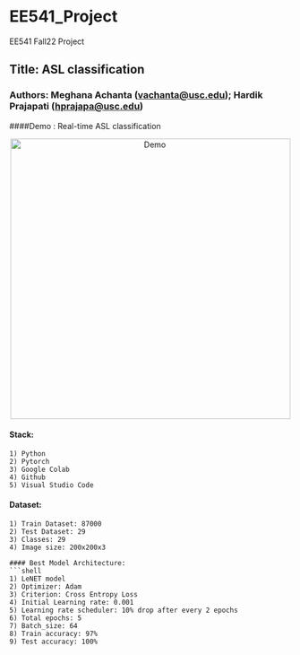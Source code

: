 # EE541_Project
EE541 Fall22 Project 

## Title: ASL classification 
### Authors: Meghana Achanta (vachanta@usc.edu); Hardik Prajapati (hprajapa@usc.edu)

####Demo : Real-time ASL classification

<p align="center"><img src="India.gif" alt="Demo" width="500"/></p>


#### Stack:
```shell 
1) Python
2) Pytorch
3) Google Colab
4) Github
5) Visual Studio Code
```

#### Dataset:
```shell
1) Train Dataset: 87000
2) Test Dataset: 29
3) Classes: 29
4) Image size: 200x200x3

#### Best Model Architecture:
```shell
1) LeNET model
2) Optimizer: Adam
3) Criterion: Cross Entropy Loss
4) Initial Learning rate: 0.001
5) Learning rate scheduler: 10% drop after every 2 epochs
6) Total epochs: 5
7) Batch_size: 64
8) Train accuracy: 97%
9) Test accuracy: 100%
```
